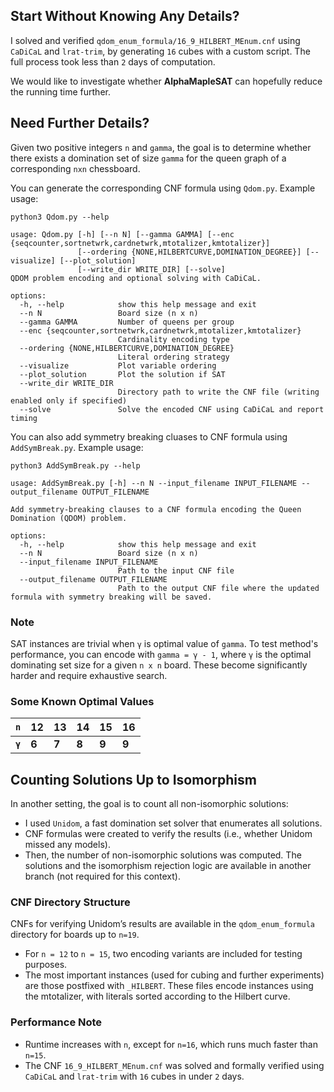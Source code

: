 ## Start Without Knowing Any Details?

I solved and verified `qdom_enum_formula/16_9_HILBERT_MEnum.cnf` using `CaDiCaL` and `lrat-trim`, by generating `16` cubes with a custom script. The full process took less than `2` days of computation.

We would like to investigate whether **AlphaMapleSAT** can hopefully reduce the running time further.


## Need Further Details?
Given two positive integers `n` and `gamma`, the goal is to determine whether there exists a domination set of size `gamma` for the queen graph of a corresponding `nxn` chessboard.

You can generate the corresponding CNF formula using `Qdom.py`. Example usage:
```
python3 Qdom.py --help

usage: Qdom.py [-h] [--n N] [--gamma GAMMA] [--enc {seqcounter,sortnetwrk,cardnetwrk,mtotalizer,kmtotalizer}]
               [--ordering {NONE,HILBERTCURVE,DOMINATION_DEGREE}] [--visualize] [--plot_solution]
               [--write_dir WRITE_DIR] [--solve]
QDOM problem encoding and optional solving with CaDiCaL.

options:
  -h, --help            show this help message and exit
  --n N                 Board size (n x n)
  --gamma GAMMA         Number of queens per group
  --enc {seqcounter,sortnetwrk,cardnetwrk,mtotalizer,kmtotalizer}
                        Cardinality encoding type
  --ordering {NONE,HILBERTCURVE,DOMINATION_DEGREE}
                        Literal ordering strategy
  --visualize           Plot variable ordering
  --plot_solution       Plot the solution if SAT
  --write_dir WRITE_DIR
                        Directory path to write the CNF file (writing enabled only if specified)
  --solve               Solve the encoded CNF using CaDiCaL and report timing
```


You can also add symmetry breaking cluases to CNF formula using `AddSymBreak.py`. Example usage:
```
python3 AddSymBreak.py --help

usage: AddSymBreak.py [-h] --n N --input_filename INPUT_FILENAME --output_filename OUTPUT_FILENAME

Add symmetry-breaking clauses to a CNF formula encoding the Queen Domination (QDOM) problem.

options:
  -h, --help            show this help message and exit
  --n N                 Board size (n x n)
  --input_filename INPUT_FILENAME
                        Path to the input CNF file
  --output_filename OUTPUT_FILENAME
                        Path to the output CNF file where the updated formula with symmetry breaking will be saved.
```
### Note

SAT instances are trivial when `γ` is optimal value of `gamma`. To test method's performance, you can encode with `gamma = γ - 1`, where `γ` is the optimal dominating set size for a given `n x n` board. These become significantly harder and require exhaustive search.

### Some Known Optimal Values

| `n`      | 12      | 13      |     14  |     15  |     16  |
| -------- | ------- |-------- |-------- |-------- |-------- |
| **`γ`**  | **6**   | **7**   | **8**   | **9**   | **9**   |

## Counting Solutions Up to Isomorphism
In another setting, the goal is to count all non-isomorphic solutions:
- I used `Unidom`, a fast domination set solver that enumerates all solutions.
- CNF formulas were created to verify the results (i.e., whether Unidom missed any models).
- Then, the number of non-isomorphic solutions was computed.
The solutions and the isomorphism rejection logic are available in another branch (not required for this context).
### CNF Directory Structure
CNFs for verifying Unidom’s results are available in the `qdom_enum_formula` directory for boards up to `n=19`.
- For `n = 12` to `n = 15`, two encoding variants are included for testing purposes.
- The most important instances (used for cubing and further experiments) are those postfixed with `_HILBERT`. These files encode instances using the mtotalizer, with literals sorted according to the Hilbert curve.
### Performance Note
- Runtime increases with `n`, except for `n=16`, which runs much faster than `n=15`.
- The CNF `16_9_HILBERT_MEnum.cnf` was solved and formally verified using `CaDiCaL` and `lrat-trim` with `16` cubes in under `2` days.

  

